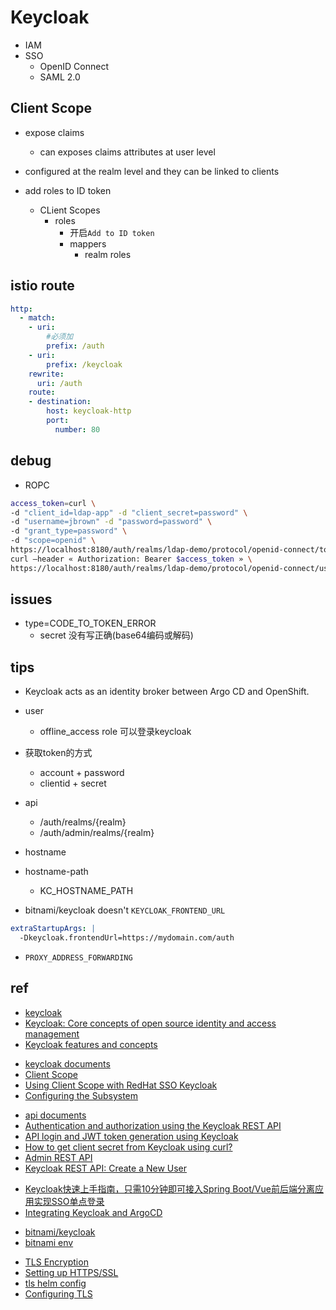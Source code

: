 # Keycloak

 + IAM
 + SSO
    + OpenID Connect
    + SAML 2.0


## Client Scope

+ expose claims 
    + can exposes claims attributes at user level
+ configured at the realm level and they can be linked to clients

+ add roles to ID token
    + CLient Scopes
        + roles
            + 开启`Add to ID token`
            + mappers
                + realm roles


## istio route

```yml
http:
  - match:
    - uri:
        #必须加
        prefix: /auth
    - uri:
        prefix: /keycloak
    rewrite:
      uri: /auth
    route:
    - destination:
        host: keycloak-http
        port:
          number: 80
```

## debug

+ ROPC
```sh
access_token=curl \
-d "client_id=ldap-app" -d "client_secret=password" \
-d "username=jbrown" -d "password=password" \
-d "grant_type=password" \
-d "scope=openid" \
https://localhost:8180/auth/realms/ldap-demo/protocol/openid-connect/token | jq -r '.access_token'
curl –header « Authorization: Bearer $access_token » \
https://localhost:8180/auth/realms/ldap-demo/protocol/openid-connect/userinfo | jq 
```

## issues

+ type=CODE_TO_TOKEN_ERROR
    + secret 没有写正确(base64编码或解码)

## tips

+ Keycloak acts as an identity broker between Argo CD and OpenShift.

+ user
    + offline_access role 可以登录keycloak

+ 获取token的方式
    + account + password
    + clientid + secret

+ api
    + /auth/realms/{realm}
    + /auth/admin/realms/{realm}

+ hostname

+ hostname-path
    + KC_HOSTNAME_PATH

+ bitnami/keycloak doesn't `KEYCLOAK_FRONTEND_URL`
```yml
extraStartupArgs: |
  -Dkeycloak.frontendUrl=https://mydomain.com/auth
```

+ `PROXY_ADDRESS_FORWARDING`

## ref
+ [keycloak](https://www.keycloak.org/)
+ [Keycloak: Core concepts of open source identity and access management](https://developers.redhat.com/blog/2019/12/11/keycloak-core-concepts-of-open-source-identity-and-access-management#)
+ [Keycloak features and concepts](https://www.keycloak.org/docs/latest/server_admin/#keycloak-features-and-concepts)

<!-- documents -->
+ [keycloak documents](https://www.keycloak.org/documentation.html)
+ [Client Scope](https://wjw465150.gitbooks.io/keycloak-documentation/content/server_admin/topics/roles/client-scope.html)
+ [Using Client Scope with RedHat SSO Keycloak](https://www.janua.fr/using-client-scope-with-redhat-sso-keycloak/)
+ [Configuring the Subsystem](https://wjw465150.gitbooks.io/keycloak-documentation/content/getting_started/topics/secure-jboss-app/subsystem.html)

<!-- api -->
+ [api documents](https://www.keycloak.org/docs-api/9.0/rest-api/index.html)
+ [Authentication and authorization using the Keycloak REST API](https://developers.redhat.com/blog/2020/11/24/authentication-and-authorization-using-the-keycloak-rest-api#)
+ [API login and JWT token generation using Keycloak](https://developers.redhat.com/blog/2020/01/29/api-login-and-jwt-token-generation-using-keycloak#)
+ [How to get client secret from Keycloak using curl?](https://stackoverflow.com/questions/57265755/how-to-get-client-secret-from-keycloak-using-curl)
+ [Admin REST API](https://wjw465150.gitbooks.io/keycloak-documentation/content/server_development/topics/admin-rest-api.html)
+ [Keycloak REST API: Create a New User](https://www.appsdeveloperblog.com/keycloak-rest-api-create-a-new-user/)

<!-- sso -->
+ [Keycloak快速上手指南，只需10分钟即可接入Spring Boot/Vue前后端分离应用实现SSO单点登录](https://juejin.cn/post/6844903973741150215)
+ [Integrating Keycloak and ArgoCD](https://argo-cd.readthedocs.io/en/stable/operator-manual/user-management/keycloak/)

<!-- helm -->
+ [bitnami/keycloak](https://github.com/bitnami/charts/blob/master/bitnami/keycloak/values.yaml)
+ [bitnami env](https://github.com/bitnami/bitnami-docker-keycloak/blob/master/16/debian-10/rootfs/opt/bitnami/scripts/keycloak-env.sh#L23-L73)

<!-- tls -->
+ [TLS Encryption](https://github.com/bitnami/bitnami-docker-keycloak#tls-encryption)
+ [Setting up HTTPS/SSL](https://www.keycloak.org/docs/latest/server_installation/#_setting_up_ssl)
+ [tls helm config](https://github.com/bitnami/charts/blob/master/bitnami/keycloak/values.yaml)
+ [Configuring TLS](https://www.keycloak.org/server/enabletls)
